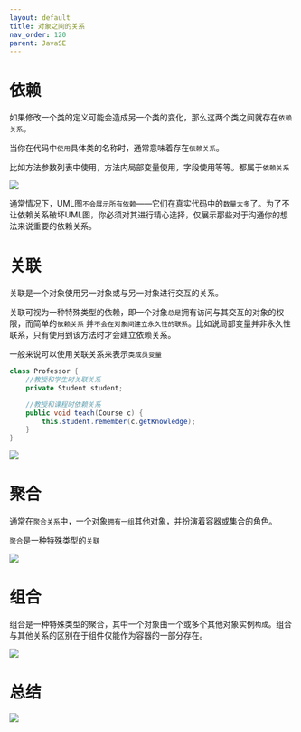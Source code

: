 ```yaml
---
layout: default
title: 对象之间的关系
nav_order: 120
parent: JavaSE
---
```


# 依赖

如果修改一个类的定义可能会造成另一个类的变化，那么这两个类之间就存在`依赖关系`。

当你在代码中`使用`具体类的名称时，通常意味着存在`依赖关系`。

比如方法参数列表中使用，方法内局部变量使用，字段使用等等。都属于`依赖关系`

![](https://cdn.jsdelivr.net/gh/guosonglu/images@master/blog-img/20220919101906.png)

通常情况下，UML图`不会展示所有依赖`——它们在真实代码中的`数量太多`了。为了不让依赖关系破坏UML图，你必须对其进行精心选择，仅展示那些对于沟通你的想法来说重要的依赖关系。

# 关联

关联是一个对象使用另一对象或与另一对象进行交互的关系。

关联可视为一种特殊类型的依赖，即一个对象`总是`拥有访问与其交互的对象的权限，而简单的`依赖关系`
并`不会在对象间建立永久性的联系`。比如说局部变量并非永久性联系，只有使用到该方法时才会建立依赖关系。

一般来说可以使用关联关系来表示`类成员变量`

```java
class Professor {
    //教授和学生时关联关系
    private Student student;

    //教授和课程时依赖关系
    public void teach(Course c) {
        this.student.remember(c.getKnowledge);
    }
}
```

![](https://cdn.jsdelivr.net/gh/guosonglu/images@master/blog-img/20220919112441.png)

# 聚合

通常在`聚合关系`中，一个对象`拥有一组`其他对象，并扮演着容器或集合的角色。

`聚合`是一种特殊类型的`关联`

![](https://cdn.jsdelivr.net/gh/guosonglu/images@master/blog-img/20220919141943.png)

# 组合

组合是一种特殊类型的聚合，其中一个对象由一个或多个其他对象实例`构成`。组合与其他关系的区别在于组件仅能作为容器的一部分存在。

![](https://cdn.jsdelivr.net/gh/guosonglu/images@master/blog-img/20220919145612.png)

# 总结

![](https://cdn.jsdelivr.net/gh/guosonglu/images@master/blog-img/20220919144812.png)
